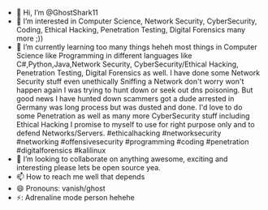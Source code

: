 - 👋 Hi, I’m @GhostShark11 
- 👀 I’m interested in Computer Science, Network Security, CyberSecurity, Coding, Ethical Hacking, Penetration Testing, Digital Forensics many more ;))
- 🌱 I’m currently learning too many things heheh most things in Computer Science like Programming in different languages like C#,Python,Java,Network Security, CyberSecurity/Ethical
Hacking, Penetration Testing, Digital Forensics as well. I have done some Network Security stuff even unethically Sniffing a Network don't worry won't happen again I was trying to hunt
down or seek out dns poisoning. But good news I have hunted down scammers got a dude arrested in Germany was long process but was dusted and done. I'd love to do some Penetration as well
as many more CyberSecurity stuff including Ethical Hacking I promise to myself to use for right purpose only and to defend Networks/Servers. #ethicalhacking #networksecurity #networking
#offensivesecurity #programming #coding #penetration #digitalforensics #kalilinux 
- 💞️ I’m looking to collaborate on anything awesome, exciting and interesting please lets be open source yea. 
- 📫 How to reach me well that depends 
- 😄 Pronouns: vanish/ghost
- ⚡: Adrenaline mode person hehehe  

<!---
GhostShark11/GhostShark11 is a ✨ special ✨ repository because its `README.md` (this file) appears on your GitHub profile.
You can click the Preview link to take a look at your changes.
--->
